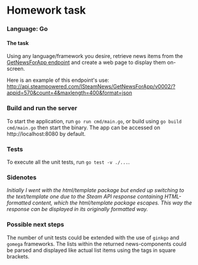 # Homework task
### Language: Go

#### The task
Using any language/framework you desire, retrieve news items from the [GetNewsForApp endpoint](https://partner.steamgames.com/doc/webapi/ISteamNews) and create a web page to display them on-screen.  

Here is an example of this endpoint's use:
http://api.steampowered.com/ISteamNews/GetNewsForApp/v0002/?appid=570&count=4&maxlength=400&format=json

### Build and run the server
To start the application, run  `go run cmd/main.go`, or build using `go build cmd/main.go` then start the binary.
The app can be accessed on http://localhost:8080 by default.

### Tests
To execute all the unit tests, run  `go test -v ./...`.

### Sidenotes
*Initially I went with the html/template package but ended up switching to the text/template one due to the Steam API response containing HTML-formatted content, which the html/template package escapes. This way the response can be displayed in its originally formatted way.*

### Possible next steps
The number of unit tests could be extended with the use of `ginkgo` and `gomega` frameworks.
The lists within the returned news-components could be parsed and displayed like actual list items using the tags in square brackets.
